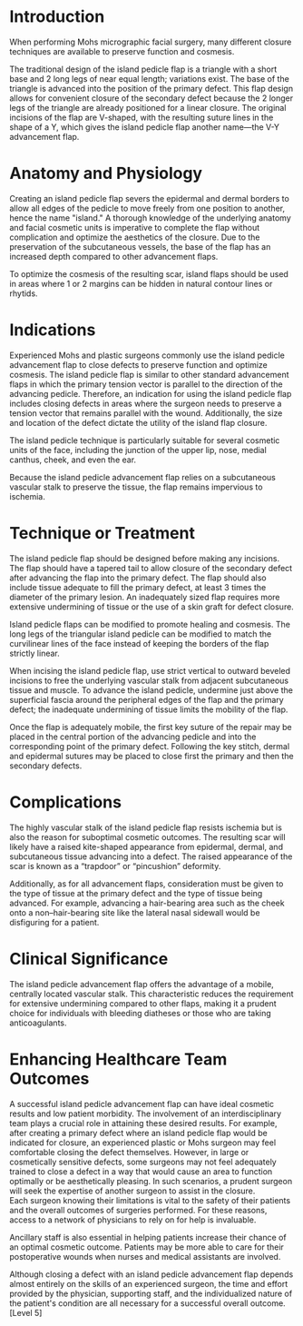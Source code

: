 # Introduction

When performing Mohs micrographic facial surgery, many different closure techniques are available to preserve function and cosmesis.

The traditional design of the island pedicle flap is a triangle with a short base and 2 long legs of near equal length; variations exist. The base of the triangle is advanced into the position of the primary defect. This flap design allows for convenient closure of the secondary defect because the 2 longer legs of the triangle are already positioned for a linear closure. The original incisions of the flap are V-shaped, with the resulting suture lines in the shape of a Y, which gives the island pedicle flap another name—the V-Y advancement flap.

# Anatomy and Physiology

Creating an island pedicle flap severs the epidermal and dermal borders to allow all edges of the pedicle to move freely from one position to another, hence the name "island." A thorough knowledge of the underlying anatomy and facial cosmetic units is imperative to complete the flap without complication and optimize the aesthetics of the closure. Due to the preservation of the subcutaneous vessels, the base of the flap has an increased depth compared to other advancement flaps.

To optimize the cosmesis of the resulting scar, island flaps should be used in areas where 1 or 2 margins can be hidden in natural contour lines or rhytids.

# Indications

Experienced Mohs and plastic surgeons commonly use the island pedicle advancement flap to close defects to preserve function and optimize cosmesis. The island pedicle flap is similar to other standard advancement flaps in which the primary tension vector is parallel to the direction of the advancing pedicle. Therefore, an indication for using the island pedicle flap includes closing defects in areas where the surgeon needs to preserve a tension vector that remains parallel with the wound. Additionally, the size and location of the defect dictate the utility of the island flap closure.

The island pedicle technique is particularly suitable for several cosmetic units of the face, including the junction of the upper lip, nose, medial canthus, cheek, and even the ear.

Because the island pedicle advancement flap relies on a subcutaneous vascular stalk to preserve the tissue, the flap remains impervious to ischemia.

# Technique or Treatment

The island pedicle flap should be designed before making any incisions. The flap should have a tapered tail to allow closure of the secondary defect after advancing the flap into the primary defect. The flap should also include tissue adequate to fill the primary defect, at least 3 times the diameter of the primary lesion. An inadequately sized flap requires more extensive undermining of tissue or the use of a skin graft for defect closure.

Island pedicle flaps can be modified to promote healing and cosmesis. The long legs of the triangular island pedicle can be modified to match the curvilinear lines of the face instead of keeping the borders of the flap strictly linear.

When incising the island pedicle flap, use strict vertical to outward beveled incisions to free the underlying vascular stalk from adjacent subcutaneous tissue and muscle. To advance the island pedicle, undermine just above the superficial fascia around the peripheral edges of the flap and the primary defect; the inadequate undermining of tissue limits the mobility of the flap.

Once the flap is adequately mobile, the first key suture of the repair may be placed in the central portion of the advancing pedicle and into the corresponding point of the primary defect. Following the key stitch, dermal and epidermal sutures may be placed to close first the primary and then the secondary defects.

# Complications

The highly vascular stalk of the island pedicle flap resists ischemia but is also the reason for suboptimal cosmetic outcomes. The resulting scar will likely have a raised kite-shaped appearance from epidermal, dermal, and subcutaneous tissue advancing into a defect. The raised appearance of the scar is known as a “trapdoor” or “pincushion” deformity.

Additionally, as for all advancement flaps, consideration must be given to the type of tissue at the primary defect and the type of tissue being advanced. For example, advancing a hair-bearing area such as the cheek onto a non–hair-bearing site like the lateral nasal sidewall would be disfiguring for a patient.

# Clinical Significance

The island pedicle advancement flap offers the advantage of a mobile, centrally located vascular stalk. This characteristic reduces the requirement for extensive undermining compared to other flaps, making it a prudent choice for individuals with bleeding diatheses or those who are taking anticoagulants.

# Enhancing Healthcare Team Outcomes

A successful island pedicle advancement flap can have ideal cosmetic results and low patient morbidity. The involvement of an interdisciplinary team plays a crucial role in attaining these desired results. For example, after creating a primary defect where an island pedicle flap would be indicated for closure, an experienced plastic or Mohs surgeon may feel comfortable closing the defect themselves. However, in large or cosmetically sensitive defects, some surgeons may not feel adequately trained to close a defect in a way that would cause an area to function optimally or be aesthetically pleasing. In such scenarios, a prudent surgeon will seek the expertise of another surgeon to assist in the closure. Each surgeon knowing their limitations is vital to the safety of their patients and the overall outcomes of surgeries performed. For these reasons, access to a network of physicians to rely on for help is invaluable.

Ancillary staff is also essential in helping patients increase their chance of an optimal cosmetic outcome. Patients may be more able to care for their postoperative wounds when nurses and medical assistants are involved.

Although closing a defect with an island pedicle advancement flap depends almost entirely on the skills of an experienced surgeon, the time and effort provided by the physician, supporting staff, and the individualized nature of the patient's condition are all necessary for a successful overall outcome. [Level 5]
